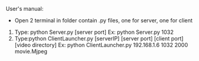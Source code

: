  User's manual:
 - Open 2 terminal in folder contain .py files, one for server, one for client
 1. Type: python Server.py [server port]
	Ex: python Server.py 1032
 2. Type:python ClientLauncher.py [serverIP] [server port] [client port] [video directory] 
	Ex: python ClientLauncher.py 192.168.1.6 1032 2000 movie.Mjpeg